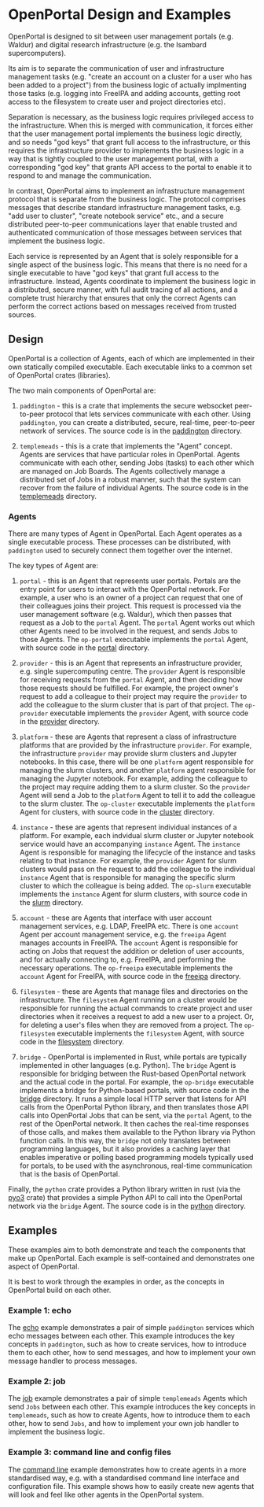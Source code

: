 <!--
# SPDX-FileCopyrightText: © 2024 Christopher Woods <Christopher.Woods@bristol.ac.uk>
# SPDX-License-Identifier: CC0-1.0
-->

# OpenPortal Design and Examples

OpenPortal is designed to sit between user management portals (e.g. Waldur)
and digital research infrastructure (e.g. the Isambard supercomputers).

Its aim is to separate the communication of user and infrastructure management
tasks (e.g. "create an account on a cluster for a user who has been added
to a project") from the business logic of actually implmenting those
tasks (e.g. logging into FreeIPA and adding accounts, getting root access
to the filesystem to create user and project directories etc).

Separation is necessary, as the business logic requires privileged access
to the infrastructure. When this is merged with communication, it forces
either that the user management portal implements the business logic directly,
and so needs "god keys" that grant full access to the infrastructure, or
this requires the infrastructure provider to implements the business logic
in a way that is tightly coupled to the user management portal, with a
corresponding "god key" that grants API access to the portal to enable it
to respond to and manage the communication.

In contrast, OpenPortal aims to implement an infrastructure management
protocol that is separate from the business logic. The protocol comprises
messages that describe standard infrastructure management tasks, e.g.
"add user to cluster", "create notebook service" etc., and a secure
distributed peer-to-peer communications layer that enable trusted and
authenticated communication of those messages between services that implement
the business logic.

Each service is represented by an Agent that is solely responsible for a
single aspect of the business logic. This means that there is no
need for a single executable to have "god keys" that
grant full access to the infrastructure. Instead, Agents coordinate to
implement the business logic in a distributed, secure manner, with full
audit tracing of all actions, and a complete trust hierarchy that ensures
that only the correct Agents can perform the correct actions based on
messages received from trusted sources.

## Design

OpenPortal is a collection of Agents, each of which are implemented in their
own statically compiled executable. Each executable links to a common set
of OpenPortal crates (libraries).

The two main components of OpenPortal are:

1. `paddington` - this is a crate that implements the secure websocket
   peer-to-peer protocol that lets services communicate with each other.
   Using `paddington`, you can create a distributed, secure,
   real-time, peer-to-peer network of services. The source code
   is in the [paddington](../paddington) directory.

2. `templemeads` - this is a crate that implements the "Agent" concept.
   Agents are services that have particular roles in OpenPortal. Agents
   communicate with each other, sending Jobs (tasks) to each other which
   are managed on Job Boards. The Agents collectively manage a distributed
   set of Jobs in a robust manner, such that the system can recover from
   the failure of individual Agents. The source code is in the
   [templemeads](../templemeads) directory.

### Agents

There are many types of Agent in OpenPortal. Each Agent operates as a single
executable process. These processes can be distributed, with `paddington`
used to securely connect them together over the internet.

The key types of Agent are:

1. `portal` - this is an Agent that represents user portals. Portals
   are the entry point for users to interact with the OpenPortal network.
   For example, a user who is an owner of a project can request that
   one of their colleagues joins their project. This request is processed
   via the user management software (e.g. Waldur), which then passes that
   request as a Job to the `portal` Agent. The `portal` Agent works out
   which other Agents need to be involved in the request, and sends Jobs
   to those Agents. The `op-portal` executable implements the `portal`
   Agent, with source code in the [portal](../portal) directory.

2. `provider` - this is an Agent that represents an infrastructure provider,
   e.g. single supercomputing centre. The `provider` Agent is responsible
   for receiving requests from the `portal` Agent, and then deciding how
   those requests should be fulfilled. For example, the project owner's
   request to add a colleague to their project may require the `provider`
   to add the colleague to the slurm cluster that is part of that project.
   The `op-provider` executable implements the `provider` Agent,
   with source code in the [provider](../provider) directory.

3. `platform` - these are Agents that represent a class of infrastructure
   platforms that are provided by the infrastructure `provider`.
   For example, the infrastructure `provider` may provide slurm clusters
   and Jupyter notebooks. In this case, there will be one `platform` agent
   responsible for managing the slurm clusters, and another `platform`
   agent responsible for managing the Jupyter notebook. For example,
   adding the colleague to the project may require adding them to a slurm
   cluster. So the `provider` Agent will send a Job to the `platform`
   Agent to tell it to add the colleague to the slurm cluster.
   The `op-cluster` executable implements the `platform` Agent
   for clusters, with source code in the [cluster](../cluster) directory.

4. `instance` - these are agents that represent individual instances of
   a platform. For example, each indvidual slurm cluster or Jupyter notebook
   service would have an accompanying `instance` Agent. The `instance`
   Agent is responsible for managing the lifecycle of the instance and
   tasks relating to that instance. For example, the `provider` Agent for
   slurm clusters would pass on the request to add the colleague to the
   individual `instance` Agent that is responsible for managing the
   specific slurm cluster to which the colleague is being added.
   The `op-slurm` executable implements the `instance` Agent for slurm
   clusters, with source code in the [slurm](../slurm) directory.

5. `account` - these are Agents that interface with user account management
   services, e.g. LDAP, FreeIPA etc. There is one `account` Agent per
   account management service, e.g. the `freeipa` Agent manages
   accounts in FreeIPA. The `account` Agent is responsible for acting
   on Jobs that request the addition or deletion of user accounts, and
   for actually connecting to, e.g. FreeIPA, and performing the
   necessary operations. The `op-freeipa` executable implements the
   `account` Agent for FreeIPA, with source code in the [freeipa](../freeipa)
   directory.

6. `filesystem` - these are Agents that manage files and directories on the
   infrastructure. The `filesystem` Agent running on a cluster would be responsible
   for running the actual commands to create project and user directories
   when it receives a request to add a new user to a project. Or,
   for deleting a user's files when they are removed from a project.
   The `op-filesystem` executable implements the `filesystem` Agent,
   with source code in the [filesystem](../filesystem) directory.

7. `bridge` - OpenPortal is implemented in Rust, while portals are typically
   implemented in other languages (e.g. Python). The `bridge` Agent is
   responsible for bridging between the Rust-based OpenPortal network and
   the actual code in the portal. For example, the `op-bridge` executable
   implements a bridge for Python-based portals, with source code in the
   [bridge](../bridge) directory. It runs a simple local
   HTTP server that listens for API calls from the OpenPortal Python
   library, and then translates those API calls into OpenPortal Jobs
   that can be sent, via the `portal` Agent, to the rest of the
   OpenPortal network. It then caches the real-time responses of those
   calls, and makes them available to the Python library via Python
   function calls. In this way, the `bridge` not only translates between
   programming languages, but it also provides a caching layer that
   enables imperative or polling based programming models typically
   used for portals, to be used with the asynchronous, real-time communication
   that is the basis of OpenPortal.

Finally, the `python` crate provides a Python library written in rust
(via the [pyo3](https://pyo3.rs/v0.22.5/) crate) that provides a simple Python
API to call into the OpenPortal network via the `bridge` Agent. The source
code is in the [python](../python) directory.

## Examples

These examples aim to both demonstrate and teach the components that make
up OpenPortal. Each example is self-contained and demonstrates one aspect
of OpenPortal.

It is best to work through the examples in order, as the concepts in
OpenPortal build on each other.

### Example 1: echo

The [echo](echo) example demonstrates a pair of simple `paddington` services
which echo messages between each other. This example introduces the key
concepts in `paddington`, such as how to create services, how to introduce
them to each other, how to send messages, and how to implement your own
message handler to process messages.

### Example 2: job

The [job](job) example demonstrates a pair of simple `templemeads` Agents
which send `Jobs` between each other. This example introduces the key
concepts in `templemeads`, such as how to create Agents, how to introduce
them to each other, how to send `Jobs`, and how to implement your own
job handler to implement the business logic.

### Example 3: command line and config files

The [command line](cmdline) example demonstrates how to create agents
in a more standardised way, e.g. with a standardised command line interface
and configuration file. This example shows how to easily create new agents
that will look and feel like other agents in the OpenPortal system.
